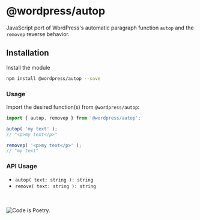 # @wordpress/autop

JavaScript port of WordPress's automatic paragraph function `autop` and the `removep` reverse behavior.

## Installation

Install the module

```bash
npm install @wordpress/autop --save
```

### Usage

Import the desired function(s) from `@wordpress/autop`:

```js
import { autop, removep } from '@wordpress/autop';

autop( 'my text' );
// "<p>my text</p>"

removep( '<p>my text</p>' );
// "my text"
```

### API Usage

* `autop( text: string ): string`
* `remove( text: string ): string`

<br/><br/>![Code is Poetry.](https://cldup.com/ZdtsUVg_V3.png)
